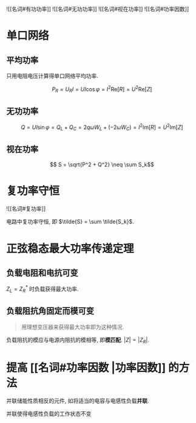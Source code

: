 ![[名词#有功功率]]
![[名词#无功功率]]
![[名词#视在功率]]
![[名词#功率因数]]

# 单口网络

## 平均功率

只用电阻电压计算得单口网络平均功率. 

$$ P_R = U_R I = UI\cos\varphi = I^2\text{Re}[R] = U^2\text{Re}[Z]$$

## 无功功率

$$ Q = UI \sin \varphi = Q_L + Q_C = 2q\omega W_L + (- 2\omega W_C) = I^2\text{Im}[R] = U^2\text{Im}[Z]$$

## 视在功率

$$ S = \sqrt{P^2 + Q^2} \neq \sum S_k$$

# 复功率守恒

![[名词#复功率]]

电路中复功率守恒, 即 $\tilde{S} = \sum \tilde{S_k}$. 

# 正弦稳态最大功率传递定理

## 负载电阻和电抗可变

$Z_L = Z_R^*$ 时负载获得最大功率. 

## 负载阻抗角固定而模可变

> 用理想变压器来获得最大功率即为这种情况. 

负载阻抗的模应与电源内阻抗的模相等, 即**模匹配**. $|Z|= |Z_R|$. 

# 提高 [[名词#功率因数 |功率因数]] 的方法

并联储能性质相反的元件, 如将适当的电容与电感性负载**并联**. 

并联使得电感性负载的工作状态不变